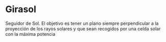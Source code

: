 # Girasol
Seguidor de Sol. El objetivo es tener un plano siempre perpendicular a la proyección de los rayos solares y que sean recogidos por una celda solar con la máxima potencia
